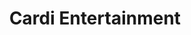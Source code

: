 ---
title: "Cardi Entertainment"
url: /cardigan-aberteifi/cardi-entertainment/
shop: Partyzubehör
---